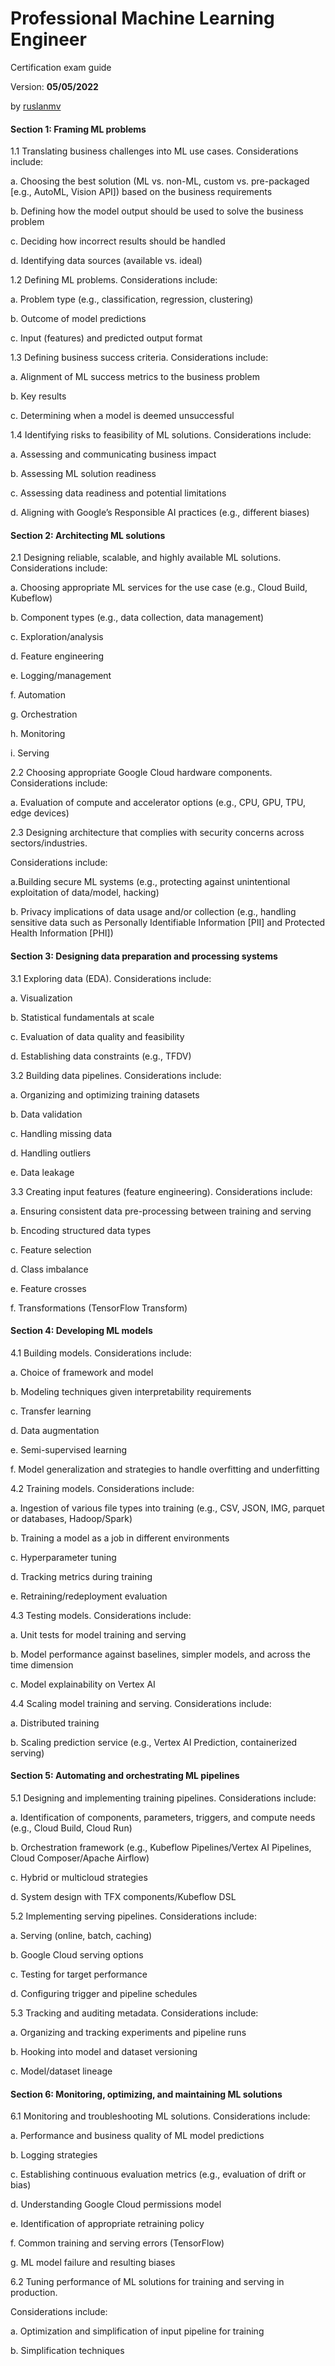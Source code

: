 # Professional Machine Learning Engineer

Certification exam guide

Version: **05/05/2022** 

by [ruslanmv](https://github.com/ruslanmv)

#### Section 1: Framing ML problems



1.1 Translating business challenges into ML use cases. Considerations include:

  a. Choosing the best solution (ML vs. non-ML, custom vs. pre-packaged [e.g., AutoML, Vision API]) based on the business requirements 

  b. Defining how the model output should be used to solve the business problem

  c. Deciding how incorrect results should be handled

  d. Identifying data sources (available vs. ideal)

1.2 Defining ML problems. Considerations include:

  a. Problem type (e.g., classification, regression, clustering)

  b. Outcome of model predictions

  c. Input (features) and predicted output format

1.3 Defining business success criteria. Considerations include:

  a. Alignment of ML success metrics to the business problem

  b. Key results

  c. Determining when a model is deemed unsuccessful

1.4 Identifying risks to feasibility of ML solutions. Considerations include: 

  a. Assessing and communicating business impact

  b. Assessing ML solution readiness

  c. Assessing data readiness and potential limitations

  d. Aligning with Google’s Responsible AI practices (e.g., different biases)



#### Section 2: Architecting ML solutions



2.1 Designing reliable, scalable, and highly available ML solutions. Considerations include:

  a. Choosing appropriate ML services for the use case (e.g., Cloud Build, Kubeflow)

  b. Component types (e.g., data collection, data management)

  c. Exploration/analysis

  d. Feature engineering

  e. Logging/management

  f. Automation

  g. Orchestration

  h. Monitoring

  i. Serving

2.2 Choosing appropriate Google Cloud hardware components. Considerations include:

  a. Evaluation of compute and accelerator options (e.g., CPU, GPU, TPU, edge devices) 

2.3 Designing architecture that complies with security concerns across sectors/industries. 

Considerations include:

  a.Building secure ML systems (e.g., protecting against unintentional exploitation of data/model, hacking)

  b. Privacy implications of data usage and/or collection (e.g., handling sensitive data such as Personally Identifiable Information [PII] and Protected Health Information [PHI])



#### Section 3: Designing data preparation and processing systems



3.1 Exploring data (EDA). Considerations include:

  a. Visualization

  b. Statistical fundamentals at scale

  c. Evaluation of data quality and feasibility

  d. Establishing data constraints (e.g., TFDV)

3.2 Building data pipelines. Considerations include:

  a. Organizing and optimizing training datasets

  b. Data validation

  c. Handling missing data

  d. Handling outliers

  e. Data leakage

3.3 Creating input features (feature engineering). Considerations include:

  a. Ensuring consistent data pre-processing between training and serving

  b. Encoding structured data types

  c. Feature selection

  d. Class imbalance

  e. Feature crosses

  f. Transformations (TensorFlow Transform)



#### Section 4: Developing ML models



4.1 Building models. Considerations include:

  a. Choice of framework and model

  b. Modeling techniques given interpretability requirements

  c. Transfer learning

  d. Data augmentation

  e. Semi-supervised learning

  f. Model generalization and strategies to handle overfitting and underfitting

4.2 Training models. Considerations include:

  a. Ingestion of various file types into training (e.g., CSV, JSON, IMG, parquet or databases, Hadoop/Spark)

  b. Training a model as a job in different environments

  c. Hyperparameter tuning

  d. Tracking metrics during training

  e. Retraining/redeployment evaluation

4.3 Testing models. Considerations include:

  a. Unit tests for model training and serving

  b. Model performance against baselines, simpler models, and across the time dimension

  c. Model explainability on Vertex AI

4.4 Scaling model training and serving. Considerations include:

  a. Distributed training

  b. Scaling prediction service (e.g., Vertex AI Prediction, containerized serving)



#### Section 5: Automating and orchestrating ML pipelines



5.1 Designing and implementing training pipelines. Considerations include:

  a. Identification of components, parameters, triggers, and compute needs (e.g., Cloud Build, Cloud Run)

  b. Orchestration framework (e.g., Kubeflow Pipelines/Vertex AI Pipelines, Cloud Composer/Apache Airflow)

  c. Hybrid or multicloud strategies

  d. System design with TFX components/Kubeflow DSL 

5.2 Implementing serving pipelines. Considerations include:

  a. Serving (online, batch, caching)

  b. Google Cloud serving options

  c. Testing for target performance

  d. Configuring trigger and pipeline schedules

5.3 Tracking and auditing metadata. Considerations include:

  a. Organizing and tracking experiments and pipeline runs

  b. Hooking into model and dataset versioning

  c. Model/dataset lineage



#### Section 6: Monitoring, optimizing, and maintaining ML solutions



6.1 Monitoring and troubleshooting ML solutions. Considerations include:

  a. Performance and business quality of ML model predictions

  b. Logging strategies

  c. Establishing continuous evaluation metrics (e.g., evaluation of drift or bias)

  d. Understanding Google Cloud permissions model

  e. Identification of appropriate retraining policy

  f. Common training and serving errors (TensorFlow)

  g. ML model failure and resulting biases

6.2 Tuning performance of ML solutions for training and serving in production. 

Considerations include:

  a. Optimization and simplification of input pipeline for training

  b. Simplification techniques 